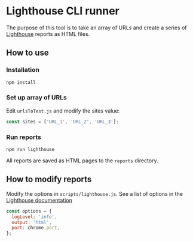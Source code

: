 # Lighthouse CLI runner

The purpose of this tool is to take an array of URLs and create a series of [Lighthouse](https://github.com/GoogleChrome/lighthouse/tree/main) reports as HTML files.

## How to use

### Installation

``` bash
npm install
```

### Set up array of URLs

Edit `urlsToTest.js` and modify the sites value:

``` js
const sites = ['URL_1', 'URL_2', 'URL_3'];
```

### Run reports

``` node
npm run lighthouse
```

All reports are saved as HTML pages to the `reports` directory.

## How to modify reports

Modify the options in `scripts/lighthouse.js`. See a list of options in the [Lighthouse documentation](https://github.com/GoogleChrome/lighthouse/tree/main?tab=readme-ov-file#cli-options)

``` js
const options = {
  logLevel: 'info',
  output: 'html',
  port: chrome.port,
};
```
